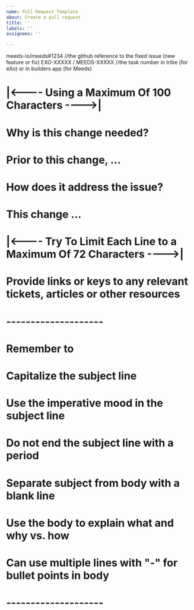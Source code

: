 ```yaml
---
name: Pull Request Template 
about: Create a pull request 
title: ''
labels: ''
assignees: ''

---
```

meeds-io/meeds#1234 //the github reference to the fixed issue (new feature or fix)
EXO-XXXXX / MEEDS-XXXXX //the task number in tribe (for eXo) or in builders app (for Meeds)
# |<---- Using a Maximum Of 100 Characters ---->|

# Why is this change needed?
# Prior to this change, ...
# How does it address the issue?
# This change ...

# |<---- Try To Limit Each Line to a Maximum Of 72 Characters ---->|

# Provide links or keys to any relevant tickets, articles or other resources

# --------------------

# Remember to
#   Capitalize the subject line
#   Use the imperative mood in the subject line
#   Do not end the subject line with a period
#   Separate subject from body with a blank line
#   Use the body to explain what and why vs. how
#   Can use multiple lines with "-" for bullet points in body
# --------------------
